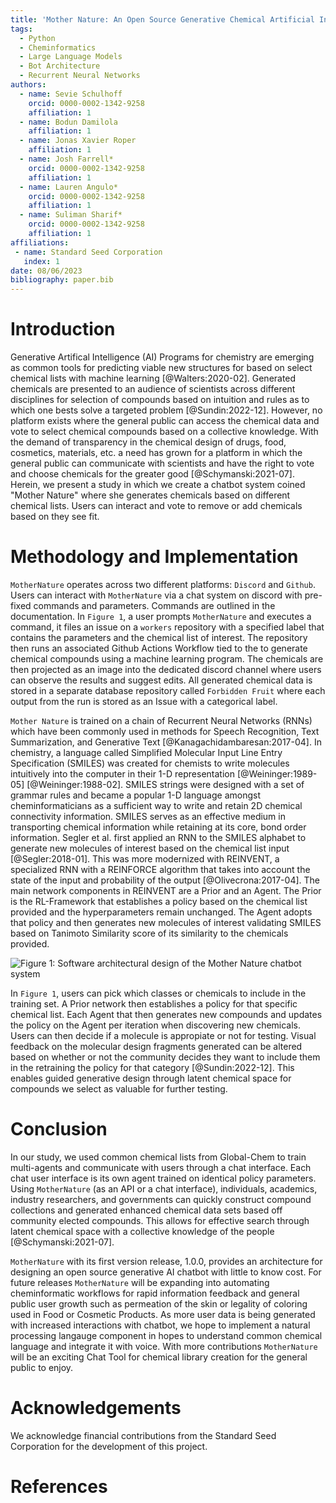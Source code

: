 ```yaml
---
title: 'Mother Nature: An Open Source Generative Chemical Artificial Intelligence ChatBot'
tags:
  - Python
  - Cheminformatics
  - Large Language Models
  - Bot Architecture
  - Recurrent Neural Networks
authors:
  - name: Sevie Schulhoff
    orcid: 0000-0002-1342-9258
    affiliation: 1
  - name: Bodun Damilola
    affiliation: 1
  - name: Jonas Xavier Roper
    affiliation: 1
  - name: Josh Farrell*
    orcid: 0000-0002-1342-9258
    affiliation: 1
  - name: Lauren Angulo*
    orcid: 0000-0002-1342-9258
    affiliation: 1
  - name: Suliman Sharif*
    orcid: 0000-0002-1342-9258
    affiliation: 1
affiliations:
 - name: Standard Seed Corporation
   index: 1
date: 08/06/2023
bibliography: paper.bib
---
```


# Introduction

Generative Artifical Intelligence (AI) Programs for chemistry are emerging as common tools for predicting viable new structures for based on select chemical lists with machine learning [@Walters:2020-02]. Generated chemicals are presented to an audience of scientists across different disciplines for selection of compounds based on intuition and rules as to which one bests solve a targeted problem [@Sundin:2022-12]. However, no platform exists where the general public can access the chemical data and vote to select chemical compounds based on a collective knowledge. With the demand of transparency in the chemical design of drugs, food, cosmetics, materials, etc. a need has grown for a platform in which the general public can communicate with scientists and have the right to vote and choose chemicals for the greater good [@Schymanski:2021-07]. Herein, we present a study in which we create a chatbot system coined "Mother Nature" where she generates chemicals based on different chemical lists. Users can interact and vote to remove or add chemicals based on they see fit.

# Methodology and Implementation

```MotherNature``` operates across two different platforms: `Discord` and `Github`. Users can interact with `MotherNature` via a chat system on discord with pre-fixed commands and parameters. Commands are outlined in the documentation. In `Figure 1`, a user prompts `MotherNature` and executes a command, it files an issue on a `workers` repository with a specified label that contains the parameters and the chemical list of interest. The repository then runs an associated Github Actions Workflow tied to the to generate chemical compounds using a machine learning program. The chemicals are then projected as an image into the dedicated discord channel where users can observe the results and suggest edits. All generated chemical data is stored in a separate database repository called `Forbidden Fruit` where each output from the run is stored as an Issue with a categorical label.

```Mother Nature``` is trained on a chain of Recurrent Neural Networks (RNNs) which have been commonly used in methods for Speech Recognition, Text Summarization, and Generative Text [@Kanagachidambaresan:2017-04]. In chemistry, a language called Simplified Molecular Input Line Entry Specification (SMILES) was created for chemists to write molecules intuitively into the computer in their 1-D representation [@Weininger:1989-05] [@Weininger:1988-02]. SMILES strings were designed with a set of grammar rules and became a popular 1-D language amongst cheminformaticians as a sufficient way to write and retain 2D chemical connectivity information. SMILES serves as an effective medium in transporting chemical information while retaining at its core, bond order information. Segler et al. first applied an RNN to the SMILES alphabet to generate new molecules of interest based on the chemical list input [@Segler:2018-01]. This was more modernized with REINVENT, a specialized RNN with a REINFORCE algorithm that takes into account the state of the input and probability of the output [@Olivecrona:2017-04]. The main network components in REINVENT are a Prior and an Agent. The Prior is the RL-Framework that establishes a policy based on the chemical list provided and the hyperparameters remain unchanged. The Agent adopts that policy and then generates new molecules of interest validating SMILES based on Tanimoto Similarity score of its similarity to the chemicals provided.

![Figure 1: Software architectural design of the `Mother Nature` chatbot system](https://github.com/Global-Chem/Mother-Nature/assets/11812946/41d2bd14-77b4-4d5b-9677-b152ba151c25)

In `Figure 1`, users can pick which classes or chemicals to include in the training set. A Prior network then establishes a policy for that specific chemical list. Each Agent that then generates new compounds and updates the policy on the Agent per iteration when discovering new chemicals. Users can then decide if a molecule is appropiate or not for testing. Visual feedback on the molecular design fragments generated can be altered based on whether or not the community decides they want to include them in the retraining the policy for that category [@Sundin:2022-12]. This enables guided generative design through latent chemical space for compounds we select as valuable for further testing.

# Conclusion

In our study, we used common chemical lists from Global-Chem to train multi-agents and communicate with users through a chat interface. Each chat user interface is its own agent trained on identical policy parameters. Using  ```MotherNature``` (as an API or a chat interface), individuals, academics, industry researchers, and governments can quickly construct compound collections and generated enhanced chemical data sets based off community elected compounds. This allows for effective search through latent chemical space with a collective knowledge of the people [@Schymanski:2021-07]. 

```MotherNature``` with its first version release, 1.0.0, provides an architecture for designing an open source generative AI chatbot with little to know cost. For future
releases ```MotherNature``` will be expanding into automating cheminformatic workflows for rapid information feedback and general public user growth such as permeation of the skin or legality of coloring used in Food or Cosmetic Products. As more user data is being generated with increased interactions with chatbot, we hope to implement a natural processing langauge component in hopes to understand common chemical language and integrate it with voice. With more contributions ```MotherNature``` will be an exciting Chat Tool for chemical library creation 
for the general public to enjoy. 

# Acknowledgements

We acknowledge financial contributions from the Standard Seed Corporation for the development of this project.  

# References
